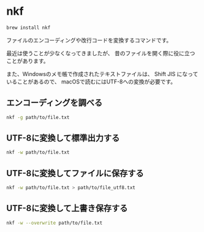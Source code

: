 # nkf

```bash
brew install nkf
```

ファイルのエンコーディングや改行コードを変換するコマンドです。

最近は使うことが少なくなってきましたが、
昔のファイルを開く際に役に立つことがあります。

また、Windowsのメモ帳で作成されたテキストファイルは、
Shift JIS になっていることがあるので、
macOSで読むにはUTF-8への変換が必要です。

## エンコーディングを調べる

```bash
nkf -g path/to/file.txt
```

## UTF-8に変換して標準出力する

```bash
nkf -w path/to/file.txt
```

## UTF-8に変換してファイルに保存する

```bash
nkf -w path/to/file.txt > path/to/file_utf8.txt
```

## UTF-8に変換して上書き保存する

```bash
nkf -w --overwrite path/to/file.txt
```
